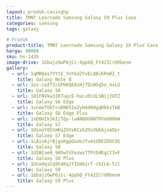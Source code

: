 ```yaml
---
layout: produk-casinghp
title: TMNT Leornado Samsung Galaxy S9 Plus Case
categories: samsung
tags: galaxy

# Produk
product-title: TMNT Leornado Samsung Galaxy S9 Plus Case
harga: 90000
sku: hn-1435
image-drive: 1GbajzOwP6jCc-4ppbQ_Ft42ICrGRbenm
gallery:
  - url: 1qMRQas7YttE_YnYkdZYvEL8BiKPm8Z_t
    title: Galaxy Note 8
  - url: 1xs-coZfZcGPKKQEXsHjTQcWSg5o_4xLG
    title: Galaxy S6
  - url: 101FNVkw3IR7upcE-huLvDiXLSNij2OTZ
    title: Galaxy S6 Edge
  - url: 1xnewTOGTruDND51eZyH44R4gqRbkzTkB
    title: Galaxy S6 Edge Plus
  - url: 1nD0mIkJkIiTQy-lwANBOG0NTRVeG00kW
    title: Galaxy S7
  - url: 1HiooY85SmKqZXVsKCzbZOsXbEAjoaDpr
    title: Galaxy S7 Edge
  - url: 1LAinAjrBjgoKgpQodoJYvmiUDEIDUCOS
    title: Galaxy S8
  - url: 1G5BCue0_9AhwfGYwzwsffPcDdKgLY3vF
    title: Galaxy S8 Plus
  - url: 1Unx0qsCq9h4KqJfIQ4bzrT-rbIL6-5il
    title: Galaxy S9
  - url: 1GbajzOwP6jCc-4ppbQ_Ft42ICrGRbenm
    title: Galaxy S9 Plus
---
```


